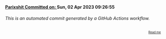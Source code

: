 **[Parixshit Committed on: ](https://github.com/Parixshit/AutoCommit/commit/42dcb3e58b55370ba8b9e0dbe968932b25500837) Sun, 02 Apr 2023 09:26:55** <!-- 0e919730d573612dfa5b32b1dd26ca830b78484c -->

###### This is an automated commit generated by a GitHub Actions workflow.

<div align="right"><sub><sup><a href="https://github.com/Parixshit/AutoCommit.git">Read me</a></sup></sub></div>
